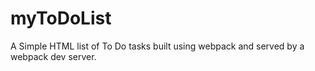 # myToDoList
A Simple HTML list of To Do tasks built using webpack and served by a webpack dev server.
